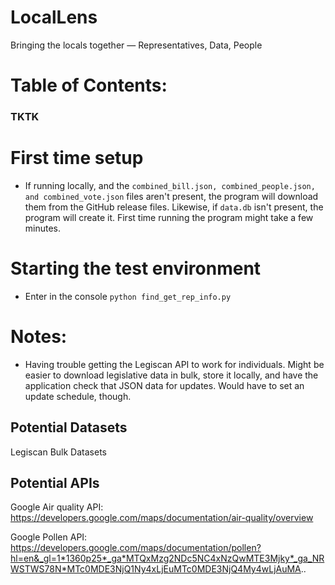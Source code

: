 # LocalLens
Bringing the locals together — Representatives, Data, People

# Table of Contents:
### TKTK

# First time setup
- If running locally, and the `combined_bill.json, combined_people.json, and combined_vote.json` files aren't present, the program will download them from the GitHub release files. Likewise, if `data.db` isn't present, the program will create it. First time running the program might take a few minutes.

# Starting the test environment
- Enter in the console `python find_get_rep_info.py`

# Notes:
- Having trouble getting the Legiscan API to work for individuals. Might be easier to download legislative data in bulk, store it locally, and have the application check that JSON data for updates. Would have to set an update schedule, though.

## Potential Datasets
Legiscan Bulk Datasets

## Potential APIs
Google Air quality API: https://developers.google.com/maps/documentation/air-quality/overview

Google Pollen API: https://developers.google.com/maps/documentation/pollen?hl=en&_gl=1*1360p25*_ga*MTQxMzg2NDc5NC4xNzQwMTE3Mjky*_ga_NRWSTWS78N*MTc0MDE3NjQ1Ny4xLjEuMTc0MDE3NjQ4My4wLjAuMA..

